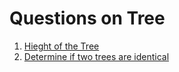 # Questions on Tree

1. [Hieght of the Tree](tree-height.py)
2. [Determine if two trees are identical](identical-trees.py)